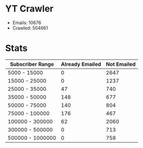 # YT Crawler
- Emails: 10676
- Crawled: 504661

# Stats
| Subscriber Range  | Already Emailed | Not Emailed |
|-------|-------|-------|
| 5000 - 15000 | 0 | 2647 |
| 15000 - 25000 | 0 | 1237 |
| 25000 - 35000 | 47 | 740 |
| 35000 - 50000 | 148 | 677 |
| 50000 - 75000 | 140 | 804 |
| 75000 - 100000 | 176 | 467 |
| 100000 - 300000 | 62 | 2060 |
| 300000 - 500000 | 0 | 713 |
| 500000 - 1000000 | 0 | 758 |
